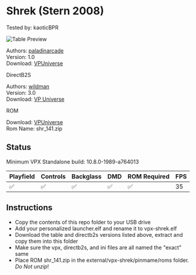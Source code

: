 # Shrek (Stern 2008)
Tested by: kaoticBPR

![Table Preview](https://vpuniverse.com/screenshots/monthly_2022_08/Shrek_Screenshot.png.45dbafb310464e6e2adc81b7aef292b5.png)

Authors: [paladinarcade](https://vpuniverse.com/profile/38767-paladinarcade/)  
Version: 1.0  
Download: [VPUniverse](https://vpuniverse.com/files/file/11215-shrek-stern-2008mod-10/)

DirectB2S  

Authors: [wildman](https://vpuniverse.com/profile/5-wildman/)  
Version: 3.0  
Download: [VP Universe](https://vpuniverse.com/files/file/2423-shrekstern-2008/)

ROM  

Download: [VPUniverse](https://vpuniverse.com/files/file/3310-shrek-v141/)  
Rom Name: shr_141.zip

## Status 

Minimum VPX Standalone build: 10.8.0-1989-a764013  

| Playfield | Controls | Backglass | DMD | ROM Required | FPS | 
|-----------|----------|-----------|-----|--------------|-----|
| :white_check_mark: | :white_check_mark: | :white_check_mark: | :white_check_mark: | :white_check_mark: | 35 |

## Instructions

- Copy the contents of this repo folder to your USB drive
- Add your personalized launcher.elf and rename it to vpx-shrek.elf
- Download the table and directb2s versions listed above, extract and copy them into this folder
- Make sure the vpx, directb2s, and ini files are all named the "exact" same
- Place ROM shr_141.zip in the external/vpx-shrek/pinmame/roms folder. *Do Not unzip*!
